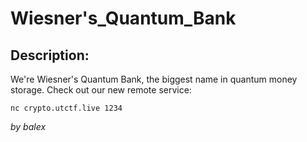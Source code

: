 
# Wiesner's_Quantum_Bank
## Description:
We're Wiesner's Quantum Bank, the biggest name in quantum money storage. Check out our new remote service:

`nc crypto.utctf.live 1234`

_by balex_

